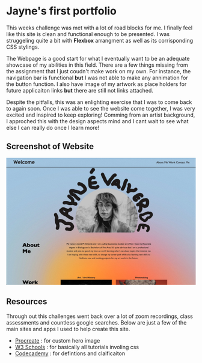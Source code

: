 # Jayne's first portfolio 

This weeks challenge was met with a lot of road blocks for me. I finally feel like this site is clean and functional enough to be presented. I was struggeling quite a bit with **Flexbox** arrangment as well as its corrisponding CSS stylings. 

The Webpage is a good start for what I eventually want to be an adequate showcase of my abilities in this field. There are a few things missing from the assignment that I just coudn't make work on my own. For instance, the navigation bar is functional **but** I was not able to make any annimation for the button function. I also have image of my artwork as place holders for future applicaiton links **but** there are still not links attached. 

Despite the pitfalls, this was an enlighting exercise that I was to come back to again soon. Once I was able to see the website come together, I was very excited and inspired to keep exploring! Comming from an artist background, I approched this with the design aspects mind and I cant wait to see what else I can really do once I learn more!

## Screenshot of Website

![screenshot of website](./images/screenshot.jpeg)

## Resources 

Through out this challenges went back over a lot of zoom recordings, class assessments and countless google searches. Below are just a few of the main sites and apps I used to help create this site. 

* [Procreate](https://procreate.com/) : for custom hero image
* [W3 Schools](https://www.w3schools.com/) : for basically all tutorials involing css 
* [Codecademy](https://www.codecademy.com/) : for defintions and claificaiton 